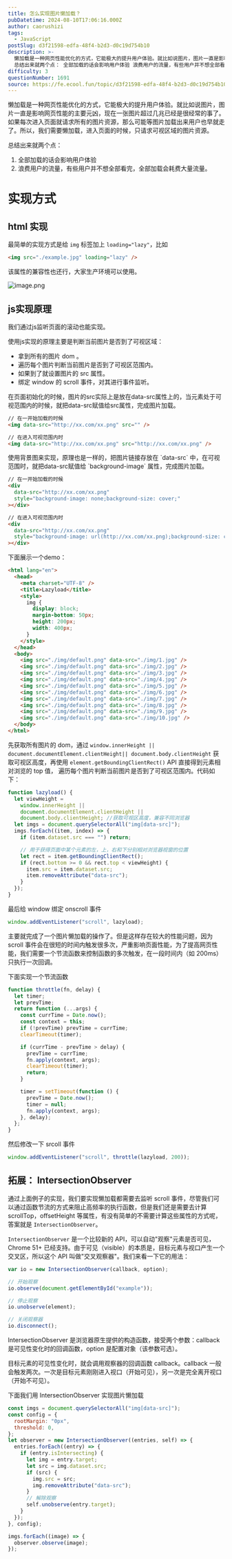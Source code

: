 ```yaml
---
title: 怎么实现图片懒加载？
pubDatetime: 2024-08-10T17:06:16.000Z
author: caorushizi
tags:
  - JavaScript
postSlug: d3f21598-edfa-48f4-b2d3-d0c19d754b10
description: >-
  懒加载是一种网页性能优化的方式，它能极大的提升用户体验。就比如说图片，图片一直是影响网页性能的主要元凶，现在一张图片超过几兆已经是很经常的事了。如果每次进入页面就请求所有的图片资源，那么可能等图片加载出来用户也早就走了。所以，我们需要懒加载，进入页面的时候，只请求可视区域的图片资源。
  总结出来就两个点： 全部加载的话会影响用户体验 浪费用户的流量，有些用户并不想全部看完，全部加载会耗费大量流量。
difficulty: 3
questionNumber: 1691
source: https://fe.ecool.fun/topic/d3f21598-edfa-48f4-b2d3-d0c19d754b10
---
```


懒加载是一种网页性能优化的方式，它能极大的提升用户体验。就比如说图片，图片一直是影响网页性能的主要元凶，现在一张图片超过几兆已经是很经常的事了。如果每次进入页面就请求所有的图片资源，那么可能等图片加载出来用户也早就走了。所以，我们需要懒加载，进入页面的时候，只请求可视区域的图片资源。

总结出来就两个点：

1. 全部加载的话会影响用户体验
2. 浪费用户的流量，有些用户并不想全部看完，全部加载会耗费大量流量。

# 实现方式

## html 实现

最简单的实现方式是给 `img` 标签加上 `loading="lazy"`，比如

```html
<img src="./example.jpg" loading="lazy" />
```

该属性的兼容性也还行，大家生产环境可以使用。

![image.png](https://static.ecool.fun//article/d08ca711-557a-4da4-88c7-8bdcb20a7fab.png)

## js实现原理

我们通过js监听页面的滚动也能实现。

使用js实现的原理主要是判断当前图片是否到了可视区域：

- 拿到所有的图片 dom 。
- 遍历每个图片判断当前图片是否到了可视区范围内。
- 如果到了就设置图片的 src 属性。
- 绑定 window 的 scroll 事件，对其进行事件监听。

在页面初始化的时候，<img>图片的src实际上是放在data-src属性上的，当元素处于可视范围内的时候，就把data-src赋值给src属性，完成图片加载。

```html
// 在一开始加载的时候
<img data-src="http://xx.com/xx.png" src="" />

// 在进入可视范围内时
<img data-src="http://xx.com/xx.png" src="http://xx.com/xx.png" />
```

<div>使用背景图来实现，原理也是一样的，把图片链接存放在 `data-src` 中，在可视范围时，就把data-src赋值给 `background-image` 属性，完成图片加载。

```html
// 在一开始加载的时候
<div
  data-src="http://xx.com/xx.png"
  style="background-image: none;background-size: cover;"
></div>

// 在进入可视范围内时
<div
  data-src="http://xx.com/xx.png"
  style="background-image: url(http://xx.com/xx.png);background-size: cover;"
></div>
```

下面展示一个demo：

```html
<html lang="en">
  <head>
    <meta charset="UTF-8" />
    <title>Lazyload</title>
    <style>
      img {
        display: block;
        margin-bottom: 50px;
        height: 200px;
        width: 400px;
      }
    </style>
  </head>
  <body>
    <img src="./img/default.png" data-src="./img/1.jpg" />
    <img src="./img/default.png" data-src="./img/2.jpg" />
    <img src="./img/default.png" data-src="./img/3.jpg" />
    <img src="./img/default.png" data-src="./img/4.jpg" />
    <img src="./img/default.png" data-src="./img/5.jpg" />
    <img src="./img/default.png" data-src="./img/6.jpg" />
    <img src="./img/default.png" data-src="./img/7.jpg" />
    <img src="./img/default.png" data-src="./img/8.jpg" />
    <img src="./img/default.png" data-src="./img/9.jpg" />
    <img src="./img/default.png" data-src="./img/10.jpg" />
  </body>
</html>
```

先获取所有图片的 dom，通过 `window.innerHeight || document.documentElement.clientHeight|| document.body.clientHeight` 获取可视区高度，再使用 `element.getBoundingClientRect()` API 直接得到元素相对浏览的 top 值， 遍历每个图片判断当前图片是否到了可视区范围内。代码如下：

```js
function lazyload() {
  let viewHeight =
    window.innerHeight ||
    document.documentElement.clientHeight ||
    document.body.clientHeight; //获取可视区高度，兼容不同浏览器
  let imgs = document.querySelectorAll("img[data-src]");
  imgs.forEach((item, index) => {
    if (item.dataset.src === "") return;

    // 用于获得页面中某个元素的左，上，右和下分别相对浏览器视窗的位置
    let rect = item.getBoundingClientRect();
    if (rect.bottom >= 0 && rect.top < viewHeight) {
      item.src = item.dataset.src;
      item.removeAttribute("data-src");
    }
  });
}
```

最后给 window 绑定 onscroll 事件

```js
window.addEventListener("scroll", lazyload);
```

主要就完成了一个图片懒加载的操作了。但是这样存在较大的性能问题，因为 scroll 事件会在很短的时间内触发很多次，严重影响页面性能，为了提高网页性能，我们需要一个节流函数来控制函数的多次触发，在一段时间内（如 200ms）只执行一次回调。

下面实现一个节流函数

```js
function throttle(fn, delay) {
  let timer;
  let prevTime;
  return function (...args) {
    const currTime = Date.now();
    const context = this;
    if (!prevTime) prevTime = currTime;
    clearTimeout(timer);

    if (currTime - prevTime > delay) {
      prevTime = currTime;
      fn.apply(context, args);
      clearTimeout(timer);
      return;
    }

    timer = setTimeout(function () {
      prevTime = Date.now();
      timer = null;
      fn.apply(context, args);
    }, delay);
  };
}
```

然后修改一下 srcoll 事件

```js
window.addEventListener("scroll", throttle(lazyload, 200));
```

## 拓展： IntersectionObserver

通过上面例子的实现，我们要实现懒加载都需要去监听 scroll 事件，尽管我们可以通过函数节流的方式来阻止高频率的执行函数，但是我们还是需要去计算 scrollTop，offsetHeight 等属性，有没有简单的不需要计算这些属性的方式呢，答案就是 `IntersectionObserver`。

`IntersectionObserver` 是一个比较新的 API，可以自动"观察"元素是否可见，Chrome 51+ 已经支持。由于可见（visible）的本质是，目标元素与视口产生一个交叉区，所以这个 API 叫做"交叉观察器"。我们来看一下它的用法：

```js
var io = new IntersectionObserver(callback, option);

// 开始观察
io.observe(document.getElementById("example"));

// 停止观察
io.unobserve(element);

// 关闭观察器
io.disconnect();
```

IntersectionObserver 是浏览器原生提供的构造函数，接受两个参数：callback 是可见性变化时的回调函数，option 是配置对象（该参数可选）。

目标元素的可见性变化时，就会调用观察器的回调函数 callback。callback 一般会触发两次。一次是目标元素刚刚进入视口（开始可见），另一次是完全离开视口（开始不可见）。

下面我们用 IntersectionObserver 实现图片懒加载

```js
const imgs = document.querySelectorAll("img[data-src]");
const config = {
  rootMargin: "0px",
  threshold: 0,
};
let observer = new IntersectionObserver((entries, self) => {
  entries.forEach((entry) => {
    if (entry.isIntersecting) {
      let img = entry.target;
      let src = img.dataset.src;
      if (src) {
        img.src = src;
        img.removeAttribute("data-src");
      }
      // 解除观察
      self.unobserve(entry.target);
    }
  });
}, config);

imgs.forEach((image) => {
  observer.observe(image);
});
```
